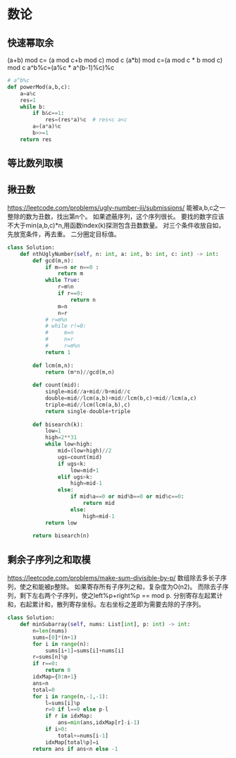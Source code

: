 # 数论

## 快速幂取余
(a+b) mod c= (a mod c+b mod c) mod c
(a*b) mod c=(a mod c * b mod c) mod c
a^b%c=(a%c * a^(b-1)%c)%c
```python
# a^b%c
def powerMod(a,b,c):
    a=a%c
    res=1
    while b:
        if b&c==1:
            res=(res*a)%c  # res<c a<c 
        a=(a*a)%c    
        b>>=1
    return res
```
## 等比数列取模

## 揪丑数
https://leetcode.com/problems/ugly-number-iii/submissions/
能被a,b,c之一整除的数为丑数，找出第n个。
如果遮蔽序列，这个序列很长。
要找的数字应该不大于min(a,b,c)*n,用函数index(k)探测包含丑数数量。
对三个条件收放自如，先放宽条件，再去重。
二分圈定目标值。
```python
class Solution:
    def nthUglyNumber(self, n: int, a: int, b: int, c: int) -> int:
        def gcd(m,n):
            if m==n or n==0 :
                return m
            while True:
                r=m%n
                if r==0:
                    return n
                m=n
                n=r
            # r=m%n
            # while r!=0:
            #     m=n
            #     n=r
            #     r=m%n
            return 1
        
        def lcm(m,n):
            return (m*n)//gcd(m,n)
        
        def count(mid):
            single=mid//a+mid//b+mid//c
            double=mid//lcm(a,b)+mid//lcm(b,c)+mid//lcm(a,c)
            triple=mid//lcm(lcm(a,b),c)
            return single-double+triple
        
        def bisearch(k):
            low=1
            high=2**31
            while low<high:
                mid=(low+high)//2
                ugs=count(mid)
                if ugs<k:
                    low=mid+1
                elif ugs>k:
                    high=mid-1
                else:
                    if mid%a==0 or mid%b==0 or mid%c==0:
                        return mid
                    else:
                        high=mid-1
            return low
            
        return bisearch(n)
```                
                
## 剩余子序列之和取模
https://leetcode.com/problems/make-sum-divisible-by-p/
数组除去多长子序列，使之和能被p整除。
如果寄存所有子序列之和，复杂度为O(n2)。
而除去子序列，剩下左右两个子序列，使之left%p+right%p == mod p.
分别寄存左起累计和，右起累计和，散列寄存坐标。左右坐标之差即为需要去除的子序列。
```python
class Solution:
    def minSubarray(self, nums: List[int], p: int) -> int:
        n=len(nums)
        sums=[0]*(n+1)
        for i in range(n):
            sums[i+1]=sums[i]+nums[i]
        r=sums[n]%p
        if r==0:
            return 0
        idxMap={0:n+1}
        ans=n
        total=0
        for i in range(n,-1,-1):
            l=sums[i]%p
            r=0 if l==0 else p-l
            if r in idxMap:
                ans=min(ans,idxMap[r]-i-1)
            if i>0:
                total+=nums[i-1]
            idxMap[total%p]=i
        return ans if ans<n else -1
```        



